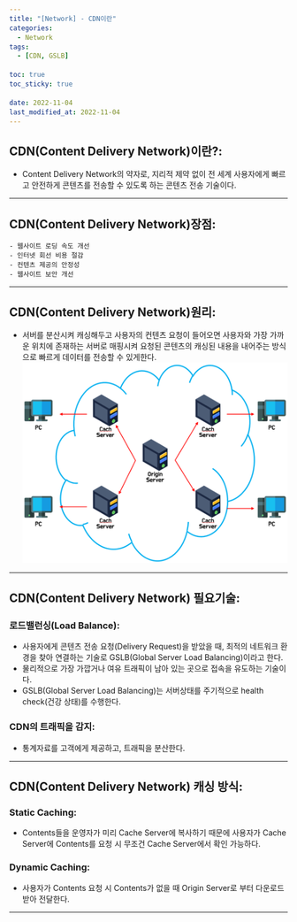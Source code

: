 ```yaml
---
title: "[Network] - CDN이란"
categories:
  - Network
tags:
  - [CDN, GSLB]

toc: true
toc_sticky: true

date: 2022-11-04
last_modified_at: 2022-11-04
---
```


## CDN(Content Delivery Network)이란?:
- Content Delivery Network의 약자로, 지리적 제약 없이 전 세계 사용자에게 빠르고 안전하게 콘텐츠를 전송할 수 있도록 하는 콘텐츠 전송 기술이다.

* * *

## CDN(Content Delivery Network)장점:
```html
- 웹사이트 로딩 속도 개선
- 인터넷 회선 비용 절감
- 컨텐츠 제공의 안정성
- 웹사이트 보안 개선
```

* * *

## CDN(Content Delivery Network)원리:
- 서버를 분산시켜 캐싱해두고 사용자의 컨텐츠 요청이 들어오면 사용자와 가장 가까운 위치에 존재하는 서버로 매핑시켜 요청된 콘텐츠의 캐싱된 내용을 내어주는 방식으로 빠르게 데이터를 전송할 수 있게한다.
[![텍스트](/assets/images/Network/CDN%20%EC%9B%90%EB%A6%AC.PNG)](/assets/images/Network/CDN%20%EC%9B%90%EB%A6%AC.PNG)

* * *

## CDN(Content Delivery Network) 필요기술:
### 로드밸런싱(Load Balance):
- 사용자에게 콘텐츠 전송 요청(Delivery Request)을 받았을 때, 최적의 네트워크 환경을 찾아 연결하는 기술로 GSLB(Global Server Load Balancing)이라고 한다.
- 물리적으로 가장 가깝거나 여유 트래픽이 남아 있는 곳으로 접속을 유도하는 기술이다.
- GSLB(Global Server Load Balancing)는 서버상태를 주기적으로 health check(건강 상태)를 수행한다.

### CDN의 트래픽을 감지:
- 통계자료를 고객에게 제공하고, 트래픽을 분산한다.

* * *

## CDN(Content Delivery Network) 캐싱 방식:
### Static Caching:
- Contents들을 운영자가 미리 Cache Server에 복사하기 때문에 사용자가 Cache Server에 Contents를 요청 시 무조건 Cache Server에서 확인 가능하다.

### Dynamic Caching:
- 사용자가 Contents 요청 시 Contents가 없을 때 Origin Server로 부터 다운로드 받아 전달한다.

* * *